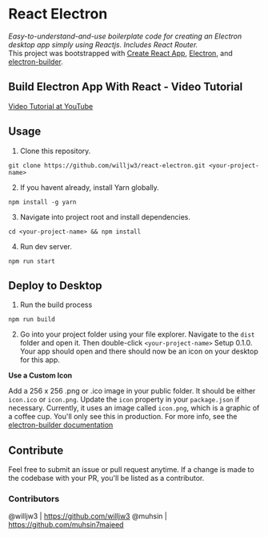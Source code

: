 # React Electron

_Easy-to-understand-and-use boilerplate code for creating an Electron desktop app simply using Reactjs. Includes React Router._
<br>
This project was bootstrapped with [Create React App](https://github.com/facebook/create-react-app), [Electron](https://electronjs.org/), and [electron-builder](https://github.com/electron-userland/electron-builder).

## Build Electron App With React - Video Tutorial

[Video Tutorial at YouTube](https://www.youtube.com/playlist?list=PLASldBPN_pkCXhDdahLI2RIRy1tmGTeit)

## Usage

1. Clone this repository.

```
git clone https://github.com/willjw3/react-electron.git <your-project-name>
```

2. If you havent already, install Yarn globally.

```
npm install -g yarn
```

3. Navigate into project root and install dependencies.

```
cd <your-project-name> && npm install
```

4. Run dev server.

```
npm run start
```

## Deploy to Desktop

1. Run the build process

```
npm run build
```

2. Go into your project folder using your file explorer. Navigate to the `dist` folder and open it. Then double-click `<your-project-name>` Setup 0.1.0. Your app should open and there should now be an icon on your desktop for this app.

**Use a Custom Icon**

Add a 256 x 256 .png or .ico image in your public folder. It should be either `icon.ico` or `icon.png`. Update the `icon` property in your `package.json` if necessary. Currently, it uses an image called `icon.png`, which is a graphic of a coffee cup. You'll only see this in production. For more info, see the [electron-builder documentation](https://www.electron.build/icons)

## Contribute

Feel free to submit an issue or pull request anytime. If a change is made to the codebase with your PR, you'll be listed as a contributor.

### Contributors

@willjw3 | https://github.com/willjw3
@muhsin | https://github.com/muhsin7majeed

